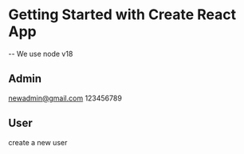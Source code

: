 # Getting Started with Create React App

-- We use node v18

## Admin
newadmin@gmail.com
123456789

## User
create a new user
